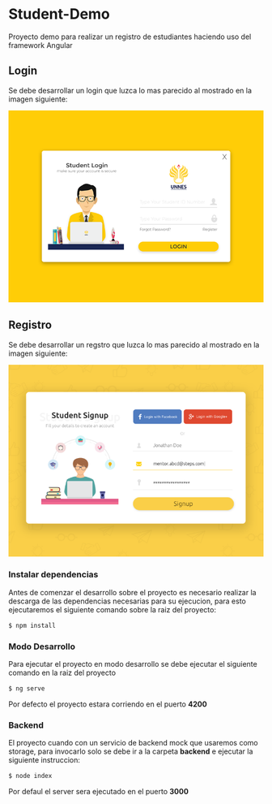 # Student-Demo

Proyecto demo para realizar un registro de estudiantes haciendo uso del framework Angular


## Login
Se debe desarrollar un login que luzca lo mas parecido al mostrado en la imagen siguiente:

![](/src/assets/images/login.png)

## Registro
Se debe desarrollar un regstro que luzca lo mas parecido al mostrado en la imagen siguiente:

![](/src/assets/images/signup.png)

### Instalar dependencias

Antes de comenzar el desarrollo sobre el proyecto es necesario realizar la descarga de las dependencias necesarias para su ejecucion, para esto ejecutaremos el siguiente comando sobre la raiz del proyecto:
```sh
$ npm install
```

### Modo Desarrollo

Para ejecutar el proyecto en modo desarrollo se debe ejecutar el siguiente comando en la raiz del proyecto
```sh
$ ng serve
```

Por defecto el proyecto estara corriendo en el puerto **4200**

### Backend

El proyecto cuando con un servicio de backend mock que usaremos como storage, para invocarlo solo se debe ir a la carpeta **backend** e ejecutar la siguiente instruccion:

```sh
$ node index
```

Por defaul el server sera ejecutado en el puerto **3000**